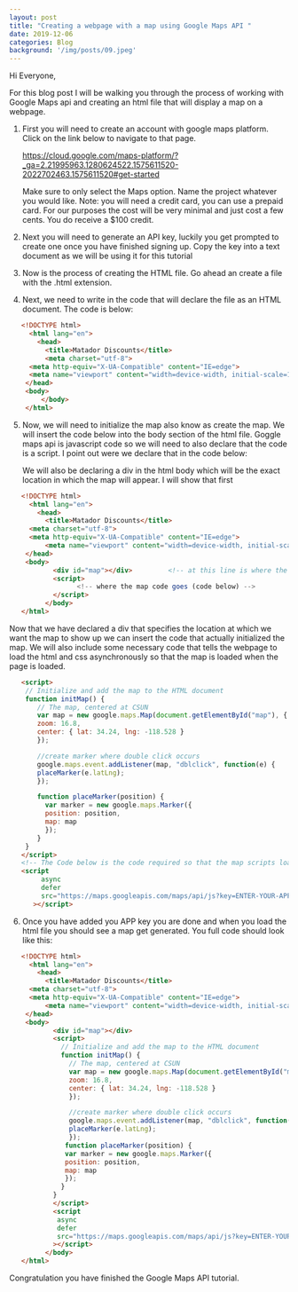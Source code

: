 ```yaml
---
layout: post
title: "Creating a webpage with a map using Google Maps API "
date: 2019-12-06
categories: Blog
background: '/img/posts/09.jpeg'
---
```


Hi Everyone, 

For this blog post I will be walking you through the process of working with Google Maps api and creating an html file that will display a map on a webpage.

1. First you will need to create an account with google maps platform. Click on the link below to navigate to that page.

     https://cloud.google.com/maps-platform/?_ga=2.21995963.1280624522.1575611520-2022702463.1575611520#get-started
     
     Make sure to only select the Maps option.
     Name the project whatever you would like.
       Note: you will need a credit card, you can use a prepaid card. For our purposes the cost will be very minimal and just cost a few cents. You do receive a $100 credit.

2. Next you will need to generate an API key, luckily you get prompted to create one once you have finished signing up. Copy the key into a text document as we will be using it for this tutorial

3. Now is the process of creating the HTML file. Go ahead an create a file with the .html extension. 

4. Next, we need to write in the code that will declare the file as an HTML document. The code is below:
```html
   <!DOCTYPE html>
     <html lang="en">
       <head>
         <title>Matador Discounts</title>
         <meta charset="utf-8">
  	 <meta http-equiv="X-UA-Compatible" content="IE=edge">
	 <meta name="viewport" content="width=device-width, initial-scale=1">
 	</head>  
  	<body>
        </body>
    </html>
```

5. Now, we will need to initialize the map also know as create the map. We will insert the code below into the body section of the html file. Goggle maps api is javascript code so we will need to also declare that the code is a script. I point out were we declare that in the code below:

   We will also be declaring a div in the html body which will be the exact location in which the map will appear. I will show that first
```html
   <!DOCTYPE html>
     <html lang="en">
       <head>
         <title>Matador Discounts</title>
	 <meta charset="utf-8">
  	 <meta http-equiv="X-UA-Compatible" content="IE=edge">
         <meta name="viewport" content="width=device-width, initial-scale=1">
 	</head>  
  	<body>
           <div id="map"></div>         <!-- at this line is where the map is generated -->
           <script>
		         <!-- where the map code goes (code below) -->
           </script>
         </body>
   </html>
```

   Now that we have declared a div that specifies the location at which we want the map to show up we can insert the code that actually initialized the map. We will also include some necessary code that tells the webpage to load the html and css asynchronously so that the map is loaded when the page is loaded.
   
```html   
   <script>
    // Initialize and add the map to the HTML document
    function initMap() {
       // The map, centered at CSUN
       var map = new google.maps.Map(document.getElementById("map"), {
       zoom: 16.8,
       center: { lat: 34.24, lng: -118.528 }
       });

       //create marker where double click occurs
       google.maps.event.addListener(map, "dblclick", function(e) {
       placeMarker(e.latLng);
       });

       function placeMarker(position) {
         var marker = new google.maps.Marker({
         position: position,
         map: map
         });
       }
    }
   </script>
   <!-- The Code below is the code required so that the map scripts load asynchronously with the html you will also need the app key that you requested when you first created an account-->
   <script
        async
        defer
        src="https://maps.googleapis.com/maps/api/js?key=ENTER-YOUR-APP-KEY-HERE&callback=initMap"
      ></script>
```

6. Once you have added you APP key you are done and when you load the html file you should see a map get generated. You full code should look like this:

```html
   <!DOCTYPE html>
     <html lang="en">
       <head>
         <title>Matador Discounts</title>
	 <meta charset="utf-8">
  	 <meta http-equiv="X-UA-Compatible" content="IE=edge">
         <meta name="viewport" content="width=device-width, initial-scale=1">
 	</head>  
  	<body>
           <div id="map"></div>       
           <script>
             // Initialize and add the map to the HTML document
             function initMap() {
               // The map, centered at CSUN
               var map = new google.maps.Map(document.getElementById("map"), {
               zoom: 16.8,
               center: { lat: 34.24, lng: -118.528 }
               });

               //create marker where double click occurs
               google.maps.event.addListener(map, "dblclick", function(e) {
               placeMarker(e.latLng);
               });
              function placeMarker(position) {
              var marker = new google.maps.Marker({
              position: position,
              map: map
              });
             }
           }
           </script>
           <script
            async
            defer
            src="https://maps.googleapis.com/maps/api/js?key=ENTER-YOUR-APP-KEY-HERE&callback=initMap"
           ></script>		   
         </body>
   </html>
```

Congratulation you have finished the Google Maps API tutorial. 
